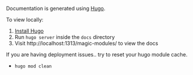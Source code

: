 Documentation is generated using [Hugo](https://gohugo.io/).

To view locally:

1. [Install Hugo](https://gohugo.io/installation/)
2. Run `hugo server` inside the `docs` directory
3. Visit http://localhost:1313/magic-modules/ to view the docs


If you are having deployment issues.. try to reset your hugo module cache.
* `hugo mod clean`